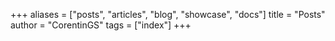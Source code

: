+++
aliases = ["posts", "articles", "blog", "showcase", "docs"]
title = "Posts"
author = "CorentinGS"
tags = ["index"]
+++